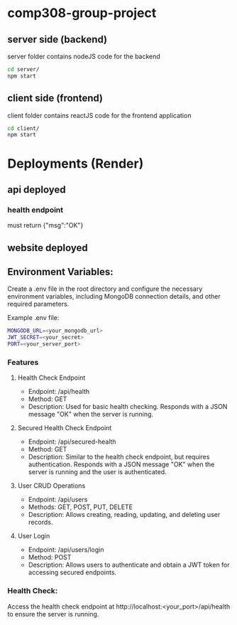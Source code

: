 # comp308-group-project

## server side (backend)
server folder contains nodeJS code for the backend
```sh
cd server/
npm start
```

## client side (frontend)
client folder contains reactJS code for the frontend application

```sh
cd client/
npm start
```

# Deployments (Render)

## api deployed


### health endpoint 


must return {"msg":"OK"}

## website deployed



## Environment Variables:
Create a .env file in the root directory and configure the necessary environment variables, including MongoDB connection details, and other required parameters.

Example .env file:

```sh
MONGODB_URL=<your_mongodb_url>
JWT_SECRET=<your_secret>
PORT=<your_server_port>
```

### Features
1. Health Check Endpoint
    - Endpoint: /api/health
    - Method: GET
    - Description: Used for basic health checking. Responds with a JSON message "OK" when the server is running.

2. Secured Health Check Endpoint
    - Endpoint: /api/secured-health
    - Method: GET
    - Description: Similar to the health check endpoint, but requires authentication. Responds with a JSON message "OK" when the server is running and the user is authenticated.

3. User CRUD Operations
    - Endpoint: /api/users
    - Methods: GET, POST, PUT, DELETE
    - Description: Allows creating, reading, updating, and deleting user records.

4. User Login
    - Endpoint: /api/users/login
    - Method: POST
    - Description: Allows users to authenticate and obtain a JWT token for accessing secured endpoints.


### Health Check:
Access the health check endpoint at http://localhost:<your_port>/api/health to ensure the server is running.

###
##
